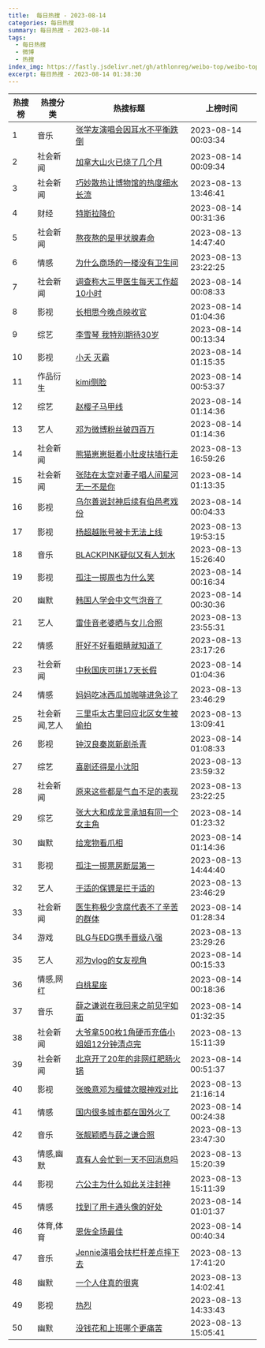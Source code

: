 ```yaml
---
title:  每日热搜 - 2023-08-14
categories: 每日热搜
summary: 每日热搜 - 2023-08-14
tags:
  - 每日热搜
  - 微博
  - 热搜
index_img: https://fastly.jsdelivr.net/gh/athlonreg/weibo-top/weibo-top.jpeg
excerpt: 每日热搜 - 2023-08-14 01:38:30
---
```


| 热搜榜 | 热搜分类 | 热搜标题 | 上榜时间 |
| --- | --- | --- | --- |
| 1 | 音乐 | [张学友演唱会因耳水不平衡跌倒](https://s.weibo.com/weibo%3Fq%3D%2523%E5%BC%A0%E5%AD%A6%E5%8F%8B%E6%BC%94%E5%94%B1%E4%BC%9A%E5%9B%A0%E8%80%B3%E6%B0%B4%E4%B8%8D%E5%B9%B3%E8%A1%A1%E8%B7%8C%E5%80%92%2523) | 2023-08-14 00:03:34 | 
| 2 | 社会新闻 | [加拿大山火已烧了几个月](https://s.weibo.com/weibo%3Fq%3D%2523%E5%8A%A0%E6%8B%BF%E5%A4%A7%E5%B1%B1%E7%81%AB%E5%B7%B2%E7%83%A7%E4%BA%86%E5%87%A0%E4%B8%AA%E6%9C%88%2523) | 2023-08-14 00:09:34 | 
| 3 | 社会新闻 | [巧妙散热让博物馆的热度细水长流](https://s.weibo.com/weibo%3Fq%3D%2523%E5%B7%A7%E5%A6%99%E6%95%A3%E7%83%AD%E8%AE%A9%E5%8D%9A%E7%89%A9%E9%A6%86%E7%9A%84%E7%83%AD%E5%BA%A6%E7%BB%86%E6%B0%B4%E9%95%BF%E6%B5%81%2523) | 2023-08-13 13:46:41 | 
| 4 | 财经 | [特斯拉降价](https://s.weibo.com/weibo%3Fq%3D%2523%E7%89%B9%E6%96%AF%E6%8B%89%E9%99%8D%E4%BB%B7%2523) | 2023-08-14 00:31:36 | 
| 5 | 社会新闻 | [熬夜熬的是甲状腺寿命](https://s.weibo.com/weibo%3Fq%3D%2523%E7%86%AC%E5%A4%9C%E7%86%AC%E7%9A%84%E6%98%AF%E7%94%B2%E7%8A%B6%E8%85%BA%E5%AF%BF%E5%91%BD%2523) | 2023-08-13 14:47:40 | 
| 6 | 情感 | [为什么商场的一楼没有卫生间](https://s.weibo.com/weibo%3Fq%3D%2523%E4%B8%BA%E4%BB%80%E4%B9%88%E5%95%86%E5%9C%BA%E7%9A%84%E4%B8%80%E6%A5%BC%E6%B2%A1%E6%9C%89%E5%8D%AB%E7%94%9F%E9%97%B4%2523) | 2023-08-13 23:22:25 | 
| 7 | 社会新闻 | [调查称大三甲医生每天工作超10小时](https://s.weibo.com/weibo%3Fq%3D%2523%E8%B0%83%E6%9F%A5%E7%A7%B0%E5%A4%A7%E4%B8%89%E7%94%B2%E5%8C%BB%E7%94%9F%E6%AF%8F%E5%A4%A9%E5%B7%A5%E4%BD%9C%E8%B6%8510%E5%B0%8F%E6%97%B6%2523) | 2023-08-14 00:08:33 | 
| 8 | 影视 | [长相思今晚点映收官](https://s.weibo.com/weibo%3Fq%3D%2523%E9%95%BF%E7%9B%B8%E6%80%9D%E4%BB%8A%E6%99%9A%E7%82%B9%E6%98%A0%E6%94%B6%E5%AE%98%2523) | 2023-08-14 01:04:36 | 
| 9 | 综艺 | [李雪琴 我特别期待30岁](https://s.weibo.com/weibo%3Fq%3D%2523%E6%9D%8E%E9%9B%AA%E7%90%B4%20%E6%88%91%E7%89%B9%E5%88%AB%E6%9C%9F%E5%BE%8530%E5%B2%81%2523) | 2023-08-14 00:13:34 | 
| 10 | 影视 | [小夭 灭霸](https://s.weibo.com/weibo%3Fq%3D%2523%E5%B0%8F%E5%A4%AD%20%E7%81%AD%E9%9C%B8%2523) | 2023-08-14 01:15:35 | 
| 11 | 作品衍生 | [kimi侧脸](https://s.weibo.com/weibo%3Fq%3D%2523kimi%E4%BE%A7%E8%84%B8%2523) | 2023-08-14 00:53:37 | 
| 12 | 综艺 | [赵樱子马甲线](https://s.weibo.com/weibo%3Fq%3D%2523%E8%B5%B5%E6%A8%B1%E5%AD%90%E9%A9%AC%E7%94%B2%E7%BA%BF%2523) | 2023-08-14 01:14:36 | 
| 13 | 艺人 | [邓为微博粉丝破四百万](https://s.weibo.com/weibo%3Fq%3D%2523%E9%82%93%E4%B8%BA%E5%BE%AE%E5%8D%9A%E7%B2%89%E4%B8%9D%E7%A0%B4%E5%9B%9B%E7%99%BE%E4%B8%87%2523) | 2023-08-14 01:14:36 | 
| 14 | 社会新闻 | [熊猫崽崽挺着小肚皮扶墙行走](https://s.weibo.com/weibo%3Fq%3D%2523%E7%86%8A%E7%8C%AB%E5%B4%BD%E5%B4%BD%E6%8C%BA%E7%9D%80%E5%B0%8F%E8%82%9A%E7%9A%AE%E6%89%B6%E5%A2%99%E8%A1%8C%E8%B5%B0%2523) | 2023-08-13 16:59:26 | 
| 15 | 社会新闻 | [张陆在太空对妻子唱人间星河无一不是你](https://s.weibo.com/weibo%3Fq%3D%2523%E5%BC%A0%E9%99%86%E5%9C%A8%E5%A4%AA%E7%A9%BA%E5%AF%B9%E5%A6%BB%E5%AD%90%E5%94%B1%E4%BA%BA%E9%97%B4%E6%98%9F%E6%B2%B3%E6%97%A0%E4%B8%80%E4%B8%8D%E6%98%AF%E4%BD%A0%2523) | 2023-08-14 01:13:35 | 
| 16 | 影视 | [乌尔善说封神后续有伯邑考戏份](https://s.weibo.com/weibo%3Fq%3D%2523%E4%B9%8C%E5%B0%94%E5%96%84%E8%AF%B4%E5%B0%81%E7%A5%9E%E5%90%8E%E7%BB%AD%E6%9C%89%E4%BC%AF%E9%82%91%E8%80%83%E6%88%8F%E4%BB%BD%2523) | 2023-08-14 00:04:33 | 
| 17 | 影视 | [杨超越账号被卡无法上线](https://s.weibo.com/weibo%3Fq%3D%2523%E6%9D%A8%E8%B6%85%E8%B6%8A%E8%B4%A6%E5%8F%B7%E8%A2%AB%E5%8D%A1%E6%97%A0%E6%B3%95%E4%B8%8A%E7%BA%BF%2523) | 2023-08-13 19:53:15 | 
| 18 | 音乐 | [BLACKPINK疑似又有人划水](https://s.weibo.com/weibo%3Fq%3D%2523BLACKPINK%E7%96%91%E4%BC%BC%E5%8F%88%E6%9C%89%E4%BA%BA%E5%88%92%E6%B0%B4%2523) | 2023-08-13 15:26:40 | 
| 19 | 影视 | [孤注一掷周也为什么笑](https://s.weibo.com/weibo%3Fq%3D%2523%E5%AD%A4%E6%B3%A8%E4%B8%80%E6%8E%B7%E5%91%A8%E4%B9%9F%E4%B8%BA%E4%BB%80%E4%B9%88%E7%AC%91%2523) | 2023-08-14 00:16:34 | 
| 20 | 幽默 | [韩国人学会中文气泡音了](https://s.weibo.com/weibo%3Fq%3D%2523%E9%9F%A9%E5%9B%BD%E4%BA%BA%E5%AD%A6%E4%BC%9A%E4%B8%AD%E6%96%87%E6%B0%94%E6%B3%A1%E9%9F%B3%E4%BA%86%2523) | 2023-08-14 00:30:36 | 
| 21 | 艺人 | [雷佳音老婆晒与女儿合照](https://s.weibo.com/weibo%3Fq%3D%2523%E9%9B%B7%E4%BD%B3%E9%9F%B3%E8%80%81%E5%A9%86%E6%99%92%E4%B8%8E%E5%A5%B3%E5%84%BF%E5%90%88%E7%85%A7%2523) | 2023-08-13 23:55:31 | 
| 22 | 情感 | [肝好不好看眼睛就知道了](https://s.weibo.com/weibo%3Fq%3D%2523%E8%82%9D%E5%A5%BD%E4%B8%8D%E5%A5%BD%E7%9C%8B%E7%9C%BC%E7%9D%9B%E5%B0%B1%E7%9F%A5%E9%81%93%E4%BA%86%2523) | 2023-08-13 23:17:26 | 
| 23 | 社会新闻 | [中秋国庆可拼17天长假](https://s.weibo.com/weibo%3Fq%3D%2523%E4%B8%AD%E7%A7%8B%E5%9B%BD%E5%BA%86%E5%8F%AF%E6%8B%BC17%E5%A4%A9%E9%95%BF%E5%81%87%2523) | 2023-08-14 01:04:36 | 
| 24 | 情感 | [妈妈吃冰西瓜加咖啡进急诊了](https://s.weibo.com/weibo%3Fq%3D%2523%E5%A6%88%E5%A6%88%E5%90%83%E5%86%B0%E8%A5%BF%E7%93%9C%E5%8A%A0%E5%92%96%E5%95%A1%E8%BF%9B%E6%80%A5%E8%AF%8A%E4%BA%86%2523) | 2023-08-13 23:46:29 | 
| 25 | 社会新闻,艺人 | [三里屯太古里回应北区女生被偷拍](https://s.weibo.com/weibo%3Fq%3D%2523%E4%B8%89%E9%87%8C%E5%B1%AF%E5%A4%AA%E5%8F%A4%E9%87%8C%E5%9B%9E%E5%BA%94%E5%8C%97%E5%8C%BA%E5%A5%B3%E7%94%9F%E8%A2%AB%E5%81%B7%E6%8B%8D%2523) | 2023-08-13 13:09:41 | 
| 26 | 影视 | [钟汉良秦岚新剧杀青](https://s.weibo.com/weibo%3Fq%3D%2523%E9%92%9F%E6%B1%89%E8%89%AF%E7%A7%A6%E5%B2%9A%E6%96%B0%E5%89%A7%E6%9D%80%E9%9D%92%2523) | 2023-08-14 01:08:33 | 
| 27 | 综艺 | [喜剧还得是小沈阳](https://s.weibo.com/weibo%3Fq%3D%2523%E5%96%9C%E5%89%A7%E8%BF%98%E5%BE%97%E6%98%AF%E5%B0%8F%E6%B2%88%E9%98%B3%2523) | 2023-08-13 23:59:32 | 
| 28 | 社会新闻 | [原来这些都是气血不足的表现](https://s.weibo.com/weibo%3Fq%3D%2523%E5%8E%9F%E6%9D%A5%E8%BF%99%E4%BA%9B%E9%83%BD%E6%98%AF%E6%B0%94%E8%A1%80%E4%B8%8D%E8%B6%B3%E7%9A%84%E8%A1%A8%E7%8E%B0%2523) | 2023-08-13 23:22:25 | 
| 29 | 综艺 | [张大大和成龙言承旭有同一个女主角](https://s.weibo.com/weibo%3Fq%3D%2523%E5%BC%A0%E5%A4%A7%E5%A4%A7%E5%92%8C%E6%88%90%E9%BE%99%E8%A8%80%E6%89%BF%E6%97%AD%E6%9C%89%E5%90%8C%E4%B8%80%E4%B8%AA%E5%A5%B3%E4%B8%BB%E8%A7%92%2523) | 2023-08-14 01:23:32 | 
| 30 | 幽默 | [给宠物看爪相](https://s.weibo.com/weibo%3Fq%3D%2523%E7%BB%99%E5%AE%A0%E7%89%A9%E7%9C%8B%E7%88%AA%E7%9B%B8%2523) | 2023-08-14 01:14:36 | 
| 31 | 影视 | [孤注一掷票房断层第一](https://s.weibo.com/weibo%3Fq%3D%2523%E5%AD%A4%E6%B3%A8%E4%B8%80%E6%8E%B7%E7%A5%A8%E6%88%BF%E6%96%AD%E5%B1%82%E7%AC%AC%E4%B8%80%2523) | 2023-08-13 14:44:40 | 
| 32 | 艺人 | [于适的保镖是拦于适的](https://s.weibo.com/weibo%3Fq%3D%2523%E4%BA%8E%E9%80%82%E7%9A%84%E4%BF%9D%E9%95%96%E6%98%AF%E6%8B%A6%E4%BA%8E%E9%80%82%E7%9A%84%2523) | 2023-08-13 23:46:29 | 
| 33 | 社会新闻 | [医生称极少贪腐代表不了辛苦的群体](https://s.weibo.com/weibo%3Fq%3D%2523%E5%8C%BB%E7%94%9F%E7%A7%B0%E6%9E%81%E5%B0%91%E8%B4%AA%E8%85%90%E4%BB%A3%E8%A1%A8%E4%B8%8D%E4%BA%86%E8%BE%9B%E8%8B%A6%E7%9A%84%E7%BE%A4%E4%BD%93%2523) | 2023-08-14 01:28:34 | 
| 34 | 游戏 | [BLG与EDG携手晋级八强](https://s.weibo.com/weibo%3Fq%3D%2523BLG%E4%B8%8EEDG%E6%90%BA%E6%89%8B%E6%99%8B%E7%BA%A7%E5%85%AB%E5%BC%BA%2523) | 2023-08-13 23:29:26 | 
| 35 | 艺人 | [邓为vlog的女友视角](https://s.weibo.com/weibo%3Fq%3D%2523%E9%82%93%E4%B8%BAvlog%E7%9A%84%E5%A5%B3%E5%8F%8B%E8%A7%86%E8%A7%92%2523) | 2023-08-14 00:15:33 | 
| 36 | 情感,网红 | [白桃星座](https://s.weibo.com/weibo%3Fq%3D%2523%E7%99%BD%E6%A1%83%E6%98%9F%E5%BA%A7%2523) | 2023-08-14 00:18:36 | 
| 37 | 音乐 | [薛之谦说在我回来之前见字如面](https://s.weibo.com/weibo%3Fq%3D%2523%E8%96%9B%E4%B9%8B%E8%B0%A6%E8%AF%B4%E5%9C%A8%E6%88%91%E5%9B%9E%E6%9D%A5%E4%B9%8B%E5%89%8D%E8%A7%81%E5%AD%97%E5%A6%82%E9%9D%A2%2523) | 2023-08-14 01:32:35 | 
| 38 | 社会新闻 | [大爷拿500枚1角硬币充值小姐姐12分钟清点完](https://s.weibo.com/weibo%3Fq%3D%2523%E5%A4%A7%E7%88%B7%E6%8B%BF500%E6%9E%9A1%E8%A7%92%E7%A1%AC%E5%B8%81%E5%85%85%E5%80%BC%E5%B0%8F%E5%A7%90%E5%A7%9012%E5%88%86%E9%92%9F%E6%B8%85%E7%82%B9%E5%AE%8C%2523) | 2023-08-13 15:11:39 | 
| 39 | 社会新闻 | [北京开了20年的非网红肥肠火锅](https://s.weibo.com/weibo%3Fq%3D%2523%E5%8C%97%E4%BA%AC%E5%BC%80%E4%BA%8620%E5%B9%B4%E7%9A%84%E9%9D%9E%E7%BD%91%E7%BA%A2%E8%82%A5%E8%82%A0%E7%81%AB%E9%94%85%2523) | 2023-08-14 00:51:37 | 
| 40 | 影视 | [张晚意邓为檀健次眼神戏对比](https://s.weibo.com/weibo%3Fq%3D%2523%E5%BC%A0%E6%99%9A%E6%84%8F%E9%82%93%E4%B8%BA%E6%AA%80%E5%81%A5%E6%AC%A1%E7%9C%BC%E7%A5%9E%E6%88%8F%E5%AF%B9%E6%AF%94%2523) | 2023-08-13 21:16:14 | 
| 41 | 情感 | [国内很多城市都在国外火了](https://s.weibo.com/weibo%3Fq%3D%2523%E5%9B%BD%E5%86%85%E5%BE%88%E5%A4%9A%E5%9F%8E%E5%B8%82%E9%83%BD%E5%9C%A8%E5%9B%BD%E5%A4%96%E7%81%AB%E4%BA%86%2523) | 2023-08-14 00:24:38 | 
| 42 | 音乐 | [张靓颖晒与薛之谦合照](https://s.weibo.com/weibo%3Fq%3D%2523%E5%BC%A0%E9%9D%93%E9%A2%96%E6%99%92%E4%B8%8E%E8%96%9B%E4%B9%8B%E8%B0%A6%E5%90%88%E7%85%A7%2523) | 2023-08-13 23:47:30 | 
| 43 | 情感,幽默 | [真有人会忙到一天不回消息吗](https://s.weibo.com/weibo%3Fq%3D%2523%E7%9C%9F%E6%9C%89%E4%BA%BA%E4%BC%9A%E5%BF%99%E5%88%B0%E4%B8%80%E5%A4%A9%E4%B8%8D%E5%9B%9E%E6%B6%88%E6%81%AF%E5%90%97%2523) | 2023-08-13 15:20:39 | 
| 44 | 影视 | [六公主为什么如此关注封神](https://s.weibo.com/weibo%3Fq%3D%2523%E5%85%AD%E5%85%AC%E4%B8%BB%E4%B8%BA%E4%BB%80%E4%B9%88%E5%A6%82%E6%AD%A4%E5%85%B3%E6%B3%A8%E5%B0%81%E7%A5%9E%2523) | 2023-08-13 15:11:39 | 
| 45 | 情感 | [找到了用卡通头像的好处](https://s.weibo.com/weibo%3Fq%3D%2523%E6%89%BE%E5%88%B0%E4%BA%86%E7%94%A8%E5%8D%A1%E9%80%9A%E5%A4%B4%E5%83%8F%E7%9A%84%E5%A5%BD%E5%A4%84%2523) | 2023-08-14 01:01:37 | 
| 46 | 体育,体育 | [恩佐全场最佳](https://s.weibo.com/weibo%3Fq%3D%2523%E6%81%A9%E4%BD%90%E5%85%A8%E5%9C%BA%E6%9C%80%E4%BD%B3%2523) | 2023-08-14 00:40:34 | 
| 47 | 音乐 | [Jennie演唱会扶栏杆差点摔下去](https://s.weibo.com/weibo%3Fq%3D%2523Jennie%E6%BC%94%E5%94%B1%E4%BC%9A%E6%89%B6%E6%A0%8F%E6%9D%86%E5%B7%AE%E7%82%B9%E6%91%94%E4%B8%8B%E5%8E%BB%2523) | 2023-08-13 17:41:20 | 
| 48 | 幽默 | [一个人住真的很爽](https://s.weibo.com/weibo%3Fq%3D%2523%E4%B8%80%E4%B8%AA%E4%BA%BA%E4%BD%8F%E7%9C%9F%E7%9A%84%E5%BE%88%E7%88%BD%2523) | 2023-08-13 14:02:41 | 
| 49 | 影视 | [热烈](https://s.weibo.com/weibo%3Fq%3D%2523%E7%83%AD%E7%83%88%2523) | 2023-08-13 14:33:43 | 
| 50 | 幽默 | [没钱花和上班哪个更痛苦](https://s.weibo.com/weibo%3Fq%3D%2523%E6%B2%A1%E9%92%B1%E8%8A%B1%E5%92%8C%E4%B8%8A%E7%8F%AD%E5%93%AA%E4%B8%AA%E6%9B%B4%E7%97%9B%E8%8B%A6%2523) | 2023-08-13 15:05:41 | 

